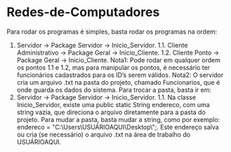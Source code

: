 # Redes-de-Computadores

Para rodar os programas é simples, basta rodar os programas na ordem:
  1.	Servidor → Package Servidor → Inicio_Servidor.
      1.1.	Cliente Administrativo → Package Geral → Inicio_Cliente.
      1.2.	Cliente Ponto → Package Geral → Inicio_Cliente.
Nota1: Pode rodar em qualquer ordem os pontos 1.1 e 1.2, mas para manipular os pontos, é necessário ter funcionários cadastrados para os ID’s serem válidos.
Nota2: O servidor cria um arquivo .txt na pasta do projeto, chamado Funcionarios, que é onde guarda os dados do sistema. Para trocar a pasta, basta ir em:
  1.	Servidor → Package Servidor → Inicio_Servidor.
      1.1.	Na classe Inicio_Servidor, existe uma public static String endereco, com uma string vazia, que direciona o arquivo diretamente para a pasta do projeto. Para mudar a pasta, basta mudar a string, como por exemplo: endereco = "C:\\Users\\USUÁRIOAQUI\\Desktop\\";. Este endereço salva ou cria (se necessário) o arquivo .txt na área de trabalho do USUÁRIOAQUI.
